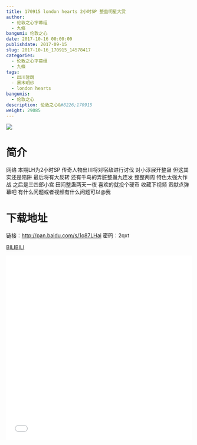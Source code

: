 ```yaml
---
title: 170915 london hearts 2小时SP 整蛊明星大赏
author: 
  - 伦敦之心字幕组
  - 九條
bangumi: 伦敦之心
date: 2017-10-16 00:00:00
publishdate: 2017-09-15
slug: 2017-10-16_170915_14578417
categories: 
  - 伦敦之心字幕组
  - 九條
tags: 
  - 出川哲朗
  - 黑木明纱
  - london hearts
bangumis: 
  - 伦敦之心
description: 伦敦之心&#8226;170915
weight: 29085
---
```


![](https://i.imgur.com/yG1UX4t.jpg)

# 简介  
网络
本期LH为2小时SP 传奇人物出川将对宿敌进行讨伐 对小淳展开整蛊 但这其实还是陷阱 最后将有大反转 还有千鸟的弄脏整蛊九连发 整整两周 特色太强大作战 之后是三四郎小宫 田间整蛊两天一夜 喜欢的就投个硬币 收藏下视频 贡献点弹幕吧 有什么问题或者视频有什么问题可以@我

# 下载地址
链接：http://pan.baidu.com/s/1o87LHai 密码：2qxt

  [BILIBILI](https://www.bilibili.com/video/av14578417/)


  <iframe src="//www.bilibili.com/html/html5player.html?cid=23770815&aid=14578417" width="100%" height="500" frameborder="0" allowfullscreen="allowfullscreen"></iframe>
